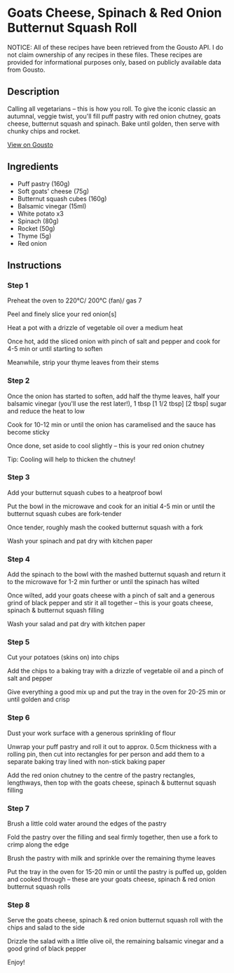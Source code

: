 # Goats Cheese, Spinach & Red Onion Butternut Squash Roll

NOTICE: All of these recipes have been retrieved from the Gousto API. I do not claim ownership of any recipes in these files. These recipes are provided for informational purposes only, based on publicly available data from Gousto.

## Description

Calling all vegetarians – this is how you roll. To give the iconic classic an autumnal, veggie twist, you'll fill puff pastry with red onion chutney, goats cheese, butternut squash and spinach. Bake until golden, then serve with chunky chips and rocket. 

[View on Gousto](https://www.gousto.co.uk/recipes/cookbook/goats-cheese-spinach-red-onion-squash-age-roll)

## Ingredients

- Puff pastry (160g)
- Soft goats' cheese (75g)
- Butternut squash cubes (160g)
- Balsamic vinegar (15ml)
- White potato x3
- Spinach (80g)
- Rocket (50g)
- Thyme (5g)
- Red onion

## Instructions


### Step 1

Preheat the oven to 220°C/ 200°C (fan)/ gas 7

Peel and finely slice your red onion[s]

Heat a pot with a drizzle of vegetable oil over a medium heat

Once hot, add the sliced onion with pinch of salt and pepper and cook for 4-5 min or until starting to soften

Meanwhile, strip your thyme leaves from their stems


### Step 2

Once the onion has started to soften, add half the thyme leaves, half your balsamic vinegar (you'll use the rest later!), 1 tbsp <span class="text-purple">[1 1/2 tbsp] </span><span class="text-danger">[2 tbsp]</span> sugar and reduce the heat to low

Cook for 10-12 min or until the onion has caramelised and the sauce has become sticky

Once done, set aside to cool slightly – this is your red onion chutney

Tip: Cooling will help to thicken the chutney!


### Step 3

Add your butternut squash cubes to a heatproof bowl

Put the bowl in the microwave and cook for an initial 4-5 min or until the butternut squash cubes are fork-tender

Once tender, roughly mash the cooked butternut squash with a fork

Wash your spinach and pat dry with kitchen paper


### Step 4

Add the spinach to the bowl with the mashed butternut squash and return it to the microwave for 1-2 min further or until the spinach has wilted

Once wilted, add your goats cheese with a pinch of salt and a generous grind of black pepper and stir it all together – this is your goats cheese, spinach & butternut squash filling

Wash your salad and pat dry with kitchen paper


### Step 5

Cut your potatoes (skins on) into chips

Add the chips to a baking tray with a drizzle of vegetable oil and a pinch of salt and pepper

Give everything a good mix up and put the tray in the oven for 20-25 min or until golden and crisp


### Step 6

Dust your work surface with a generous sprinkling of flour

Unwrap your puff pastry and roll it out to approx. 0.5cm thickness with a rolling pin, then cut into rectangles for per person and add them to a separate baking tray lined with non-stick baking paper

Add the red onion chutney to the centre of the pastry rectangles, lengthways, then top with the goats cheese, spinach & butternut squash filling

### Step 7

Brush a little cold water around the edges of the pastry

Fold the pastry over the filling and seal firmly together, then use a fork to crimp along the edge

Brush the pastry with milk and sprinkle over the remaining thyme leaves

Put the tray in the oven for 15-20 min or until the pastry is puffed up, golden and cooked through – these are your goats cheese, spinach & red onion butternut squash rolls

### Step 8

Serve the goats cheese, spinach & red onion butternut squash roll with the chips and salad to the side

Drizzle the salad with a little olive oil, the remaining balsamic vinegar and a good grind of black pepper

Enjoy!


